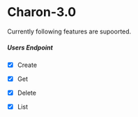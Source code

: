 # Charon-3.0

Currently following features are supoorted.

##### Users Endpoint
- [x] Create
- [x] Get
- [x] Delete
- [x] List

